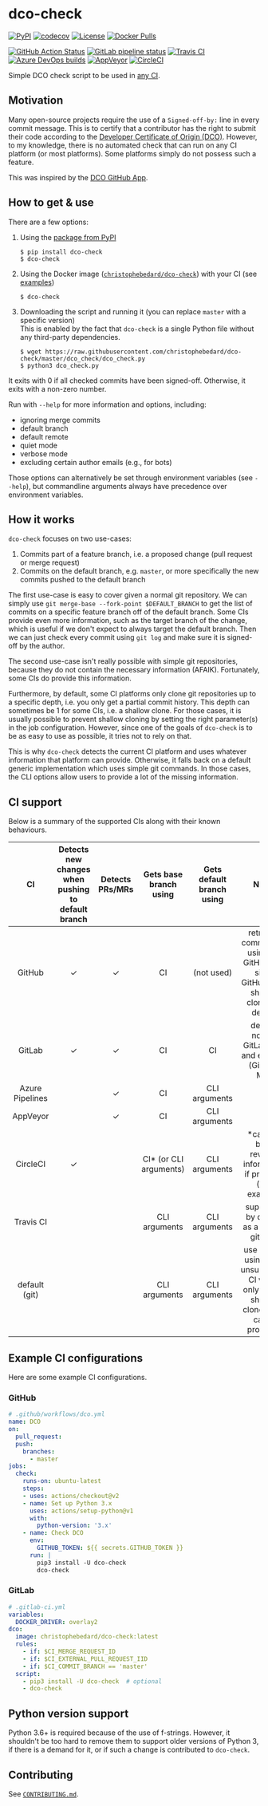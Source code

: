 # dco-check

[![PyPI](https://img.shields.io/pypi/v/dco-check)](https://pypi.org/project/dco-check/)
[![codecov](https://codecov.io/gh/christophebedard/dco-check/branch/master/graph/badge.svg)](https://codecov.io/gh/christophebedard/dco-check)
[![License](https://img.shields.io/github/license/christophebedard/dco-check)](https://github.com/christophebedard/dco-check/blob/master/LICENSE)
[![Docker Pulls](https://img.shields.io/docker/pulls/christophebedard/dco-check?logo=docker)](https://hub.docker.com/r/christophebedard/dco-check)

[![GitHub Action Status](https://img.shields.io/github/workflow/status/christophebedard/dco-check/CI?label=CI&logo=github)](https://github.com/christophebedard/dco-check)
[![GitLab pipeline status](https://img.shields.io/gitlab/pipeline/christophebedard/dco-check?label=CI&logo=gitlab)](https://gitlab.com/christophebedard/dco-check/commits/master)
[![Travis CI](https://img.shields.io/travis/com/christophebedard/dco-check?label=CI&logo=travis)](https://travis-ci.com/github/christophebedard/dco-check)
[![Azure DevOps builds](https://img.shields.io/azure-devops/build/christophebedard/74e64a5d-0fe6-4759-bb97-eb77bb0d15af/1?label=CI&logo=azure%20pipelines)](https://dev.azure.com/christophebedard/dco-check/_build/latest?definitionId=1&branchName=master)
[![AppVeyor](https://img.shields.io/appveyor/build/christophebedard/dco-check?label=CI&logo=appveyor)](https://ci.appveyor.com/project/christophebedard/dco-check)
[![CircleCI](https://img.shields.io/circleci/build/github/christophebedard/dco-check?label=CI&logo=circle&logoColor=white)](https://circleci.com/gh/christophebedard/dco-check)

Simple DCO check script to be used in [any CI](#ci-support).

## Motivation

Many open-source projects require the use of a `Signed-off-by:` line in every commit message.
This is to certify that a contributor has the right to submit their code according to the [Developer Certificate of Origin (DCO)](https://developercertificate.org/).
However, to my knowledge, there is no automated check that can run on any CI platform (or most platforms).
Some platforms simply do not possess such a feature.

This was inspired by the [DCO GitHub App](https://github.com/apps/dco).

## How to get & use

There are a few options:

1. Using the [package from PyPI](https://pypi.org/project/dco-check/)
    ```shell
    $ pip install dco-check
    $ dco-check
    ```
1. Using the Docker image ([`christophebedard/dco-check`](https://hub.docker.com/r/christophebedard/dco-check)) with your CI (see [examples](#Example-CI-configurations))
    ```shell
    $ dco-check
    ```
1. Downloading the script and running it (you can replace `master` with a specific version)  
    This is enabled by the fact that `dco-check` is a single Python file without any third-party dependencies.
    ```shell
    $ wget https://raw.githubusercontent.com/christophebedard/dco-check/master/dco_check/dco_check.py
    $ python3 dco_check.py
    ```

It exits with 0 if all checked commits have been signed-off.
Otherwise, it exits with a non-zero number.

Run with `--help` for more information and options, including:

* ignoring merge commits
* default branch
* default remote
* quiet mode
* verbose mode
* excluding certain author emails (e.g., for bots)

Those options can alternatively be set through environment variables (see `--help`), but commandline arguments always have precedence over environment variables.

## How it works

`dco-check` focuses on two use-cases:

1. Commits part of a feature branch, i.e. a proposed change (pull request or merge request)
1. Commits on the default branch, e.g. `master`, or more specifically the new commits pushed to the default branch

The first use-case is easy to cover given a normal git repository.
We can simply use `git merge-base --fork-point $DEFAULT_BRANCH` to get the list of commits on a specific feature branch off of the default branch.
Some CIs provide even more information, such as the target branch of the change, which is useful if we don't expect to always target the default branch.
Then we can just check every commit using `git log` and make sure it is signed-off by the author.

The second use-case isn't really possible with simple git repositories, because they do not contain the necessary information (AFAIK).
Fortunately, some CIs do provide this information.

Furthermore, by default, some CI platforms only clone git repositories up to a specific depth, i.e. you only get a partial commit history.
This depth can sometimes be 1 for some CIs, i.e. a shallow clone.
For those cases, it is usually possible to prevent shallow cloning by setting the right parameter(s) in the job configuration.
However, since one of the goals of `dco-check` is to be as easy to use as possible, it tries not to rely on that.

This is why `dco-check` detects the current CI platform and uses whatever information that platform can provide.
Otherwise, it falls back on a default generic implementation which uses simple git commands.
In those cases, the CLI options allow users to provide a lot of the missing information.

## CI support

Below is a summary of the supported CIs along with their known behaviours.

| CI | Detects new changes when pushing to default branch | Detects PRs/MRs | Gets base branch using | Gets default branch using | Notes |
|:--:|:--------------------------------------------------:|:---------------:|:----------------------:|:-------------------------:|:-----:|
|GitHub|✓|✓|CI|(not used)|retrieves commit data using the GitHub API, since GitHub does shallow clones by default|
|GitLab|✓|✓|CI|CI|detects normal GitLab MRs and external (GitHub) MRs|
|Azure Pipelines||✓|CI|CLI arguments||
|AppVeyor||✓|CI|CLI arguments||
|CircleCI|✓||CI\* (or CLI arguments)|CLI arguments|\*can use base revision information if provided (see example)|
|Travis CI|||CLI arguments|CLI arguments|supported by default as a normal git repo|
|default (git)|||CLI arguments|CLI arguments|use locally; using in an unsupported CI which only does a shallow clone might cause problems|

## Example CI configurations

Here are some example CI configurations.

### GitHub

```yaml
# .github/workflows/dco.yml
name: DCO
on:
  pull_request:
  push:
    branches:
      - master
jobs:
  check:
    runs-on: ubuntu-latest
    steps:
    - uses: actions/checkout@v2
    - name: Set up Python 3.x
      uses: actions/setup-python@v1
      with:
        python-version: '3.x'
    - name: Check DCO
      env:
        GITHUB_TOKEN: ${{ secrets.GITHUB_TOKEN }}
      run: |
        pip3 install -U dco-check
        dco-check
```

### GitLab

```yaml
# .gitlab-ci.yml
variables:
  DOCKER_DRIVER: overlay2
dco:
  image: christophebedard/dco-check:latest
  rules:
    - if: $CI_MERGE_REQUEST_ID
    - if: $CI_EXTERNAL_PULL_REQUEST_IID
    - if: $CI_COMMIT_BRANCH == 'master'
  script:
    - pip3 install -U dco-check  # optional
    - dco-check
```

## Python version support

Python 3.6+ is required because of the use of f-strings.
However, it shouldn't be too hard to remove them to support older versions of Python 3, if there is a demand for it, or if such a change is contributed to `dco-check`.

## Contributing

See [`CONTRIBUTING.md`](./CONTRIBUTING.md).
